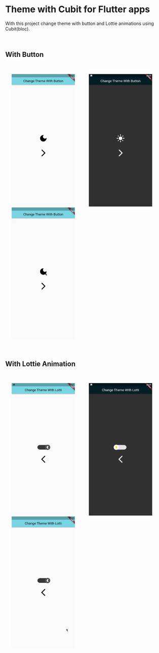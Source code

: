 # Theme with Cubit for Flutter apps

With this project change theme with button and Lottie animations using Cubit(bloc).

<br>

## With Button

<br>
<p float="left">
  <img hspace="20" src="readme_files/buton_aydinlik.png" width="200" />
  <img hspace="20"  src="readme_files/buton_karanlik.png" width="200" />
  <img hspace="20"  src="readme_files/buton_gif.gif" width="200" />
</p>

<br>

## With Lottie Animation

<br>

<p>
  <img hspace="20"  src="readme_files/lottie_aydinlik.png" width="200" />
  <img hspace="20"  src="readme_files/lottie_karanlik.png" width="200" />
  <img hspace="20"  src="readme_files/lottie.gif" width="200" />
</p>
